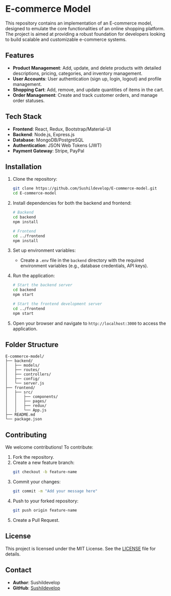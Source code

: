 # E-commerce Model

This repository contains an implementation of an E-commerce model, designed to emulate the core functionalities of an online shopping platform. The project is aimed at providing a robust foundation for developers looking to build scalable and customizable e-commerce systems.

## Features

- **Product Management**: Add, update, and delete products with detailed descriptions, pricing, categories, and inventory management.
- **User Accounts**: User authentication (sign up, login, logout) and profile management.
- **Shopping Cart**: Add, remove, and update quantities of items in the cart.
- **Order Management**: Create and track customer orders, and manage order statuses.


## Tech Stack

- **Frontend**: React, Redux, Bootstrap/Material-UI
- **Backend**: Node.js, Express.js
- **Database**: MongoDB/PostgreSQL
- **Authentication**: JSON Web Tokens (JWT)
- **Payment Gateway**: Stripe, PayPal

## Installation

1. Clone the repository:
   ```bash
   git clone https://github.com/Sushildevelop/E-commerce-model.git
   cd E-commerce-model
   ```

2. Install dependencies for both the backend and frontend:
   ```bash
   # Backend
   cd backend
   npm install

   # Frontend
   cd ../frontend
   npm install
   ```

3. Set up environment variables:
   - Create a `.env` file in the `backend` directory with the required environment variables (e.g., database credentials, API keys).

4. Run the application:
   ```bash
   # Start the backend server
   cd backend
   npm start

   # Start the frontend development server
   cd ../frontend
   npm start
   ```

5. Open your browser and navigate to `http://localhost:3000` to access the application.

## Folder Structure

```
E-commerce-model/
├── backend/
│   ├── models/
│   ├── routes/
│   ├── controllers/
│   ├── config/
│   └── server.js
├── frontend/
│   ├── src/
│   │   ├── components/
│   │   ├── pages/
│   │   ├── redux/
│   │   └── App.js
├── README.md
└── package.json
```

## Contributing

We welcome contributions! To contribute:

1. Fork the repository.
2. Create a new feature branch:
   ```bash
   git checkout -b feature-name
   ```
3. Commit your changes:
   ```bash
   git commit -m "Add your message here"
   ```
4. Push to your forked repository:
   ```bash
   git push origin feature-name
   ```
5. Create a Pull Request.

## License

This project is licensed under the MIT License. See the [LICENSE](LICENSE) file for details.

## Contact

- **Author**: Sushildevelop
- **GitHub**: [Sushildevelop](https://github.com/Sushildevelop)
